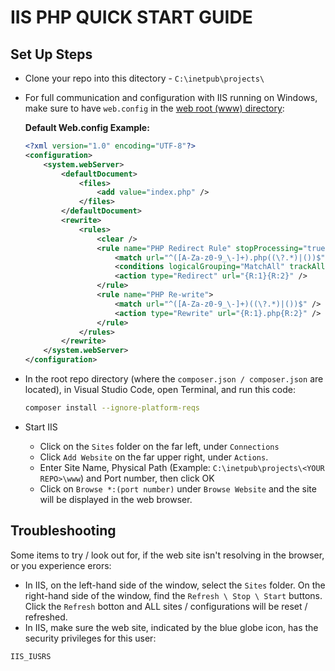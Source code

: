 IIS PHP QUICK START GUIDE
=========================

## Set Up Steps

- Clone your repo into this ditectory - `C:\inetpub\projects\`
- For full communication and configuration with IIS running on Windows, make sure to have `web.config` in the [web root (www) directory](https://github.com/BouncingPixel/PHP-Base-Template/blob/master/www/web.config):

  **Default Web.config Example:**

  ```xml
  <?xml version="1.0" encoding="UTF-8"?>
  <configuration>
      <system.webServer>
          <defaultDocument>
              <files>
                  <add value="index.php" />
              </files>
          </defaultDocument>
          <rewrite>
              <rules>
                  <clear />
                  <rule name="PHP Redirect Rule" stopProcessing="true">
                      <match url="^([A-Za-z0-9_\-]+).php((\?.*)|())$" />
                      <conditions logicalGrouping="MatchAll" trackAllCaptures="false" />
                      <action type="Redirect" url="{R:1}{R:2}" />
                  </rule>
                  <rule name="PHP Re-write">
                      <match url="^([A-Za-z0-9_\-]+)((\?.*)|())$" />
                      <action type="Rewrite" url="{R:1}.php{R:2}" />
                  </rule>
              </rules>
          </rewrite>
      </system.webServer>
  </configuration>
  ```

- In the root repo directory (where the `composer.json / composer.json` are located), in Visual Studio Code, open Terminal, and run this code:

  ```bash
  composer install --ignore-platform-reqs
  ```

- Start IIS
  - Click on the `Sites` folder on the far left, under `Connections`
  - Click `Add Website` on the far upper right, under `Actions`.
  - Enter Site Name, Physical Path (Example: `C:\inetpub\projects\<YOUR REPO>\www`) and Port number, then click OK
  - Click on `Browse *:(port number)` under `Browse Website` and the site will be displayed in the web browser.


## Troubleshooting 

Some items to try / look out for, if the web site isn't resolving in the browser, or you experience erors:

  - In IIS, on the left-hand side of the window, select the `Sites` folder. On the right-hand side of the window, find the `Refresh \ Stop \ Start` buttons. Click the `Refresh` botton and ALL sites / configurations will be reset / refreshed.
  - In IIS, make sure the web site, indicated by the blue globe icon, has the security privileges for this user:

  ```bash
  IIS_IUSRS
  ```